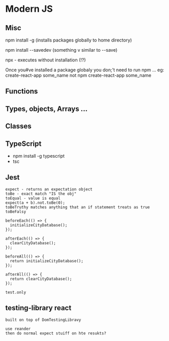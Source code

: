 # Modern JS

## Misc

npm install -g (installs packages globally to home directory)

npm install --savedev (something v similar to --save)

npx - executes without installation (!?)

Once you#ve installed a package globaly you don;'t need to run npm ...
  eg: create-react-app some_name not npm create-react-app some_name

## Functions

## Types, objects, Arrays ...

## Classes

## TypeScript

* npm install -g typescript
* tsc
 
## Jest

    expect - returns an expectation object
    toBe - exact match "IS the obj"
    toEqual - value is equal
    expect(a + b).not.toBe(0);
    toBeTruthy matches anything that an if statement treats as true
    toBeFalsy

    beforeEach(() => {
      initializeCityDatabase();
    });

    afterEach(() => {
      clearCityDatabase();
    });

    beforeAll(() => {
      return initializeCityDatabase();
    });

    afterAll(() => {
      return clearCityDatabase();
    });

    test.only

## testing-library react

    built on top of DomTestingLibravy

    use reander
    then do normal expect stuiff on hte resukts?

